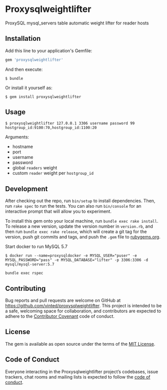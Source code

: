# Proxysqlweightlifter

ProxySQL mysql_servers table automatic weight lifter for reader hosts

## Installation

Add this line to your application's Gemfile:

```ruby
gem 'proxysqlweightlifter'
```

And then execute:

```
$ bundle
```

Or install it yourself as:

```
$ gem install proxysqlweightlifter
```

## Usage

```
$ proxysqlweightlifter 127.0.0.1 3306 username password 99 hostgroup_id:9100:70,hostgroup_id:1100:20
```

Arguments:

 - hostname
 - port
 - username
 - password
 - global `readers` weight
 - custom `reader` weight per `hostgroup_id`

## Development

After checking out the repo, run `bin/setup` to install dependencies. Then, run `rake spec` to run the tests. You can also run `bin/console` for an interactive prompt that will allow you to experiment.

To install this gem onto your local machine, run `bundle exec rake install`. To release a new version, update the version number in `version.rb`, and then run `bundle exec rake release`, which will create a git tag for the version, push git commits and tags, and push the `.gem` file to [rubygems.org](https://rubygems.org).

Start docker to run MySQL 5.7

```
$ docker run --name=proxysqldocker -e MYSQL_USER="puser" -e MYSQL_PASSWORD="pass" -e MYSQL_DATABASE="lifter" -p 3306:3306 -d mysql/mysql-server:5.7
```

```
bundle exec rspec
```

## Contributing

Bug reports and pull requests are welcome on GitHub at https://github.com/vinted/proxysqlweightlifter. This project is intended to be a safe, welcoming space for collaboration, and contributors are expected to adhere to the [Contributor Covenant](http://contributor-covenant.org) code of conduct.

## License

The gem is available as open source under the terms of the [MIT License](https://opensource.org/licenses/MIT).

## Code of Conduct

Everyone interacting in the Proxysqlweightlifter project’s codebases, issue trackers, chat rooms and mailing lists is expected to follow the [code of conduct](https://github.com/vinted/proxysqlweightlifter/blob/master/CODE_OF_CONDUCT.md).

